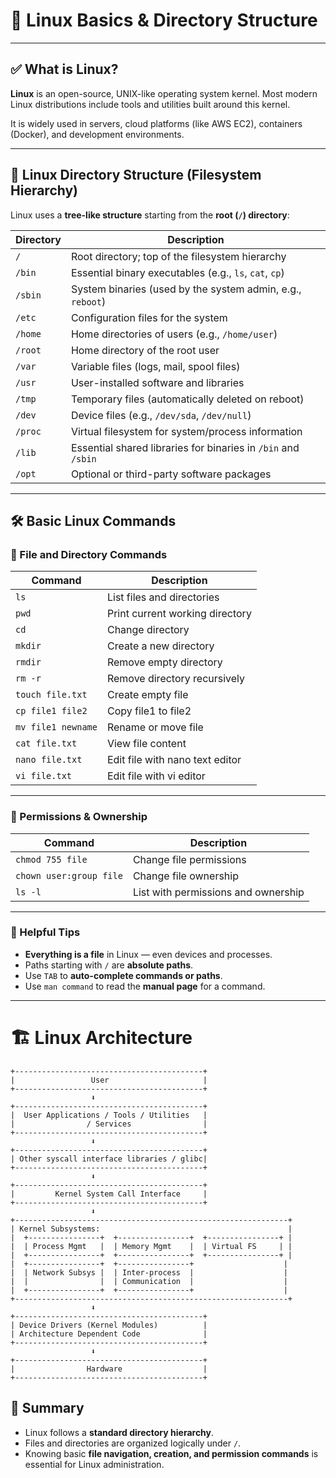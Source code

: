 # 🐧 Linux Basics & Directory Structure

---

## ✅ What is Linux?

**Linux** is an open-source, UNIX-like operating system kernel. Most modern Linux distributions include tools and utilities built around this kernel.

It is widely used in servers, cloud platforms (like AWS EC2), containers (Docker), and development environments.

---

## 📂 Linux Directory Structure (Filesystem Hierarchy)

Linux uses a **tree-like structure** starting from the **root (`/`) directory**:

| Directory | Description |
|-----------|-------------|
| `/`       | Root directory; top of the filesystem hierarchy |
| `/bin`    | Essential binary executables (e.g., `ls`, `cat`, `cp`) |
| `/sbin`   | System binaries (used by the system admin, e.g., `reboot`) |
| `/etc`    | Configuration files for the system |
| `/home`   | Home directories of users (e.g., `/home/user`) |
| `/root`   | Home directory of the root user |
| `/var`    | Variable files (logs, mail, spool files) |
| `/usr`    | User-installed software and libraries |
| `/tmp`    | Temporary files (automatically deleted on reboot) |
| `/dev`    | Device files (e.g., `/dev/sda`, `/dev/null`) |
| `/proc`   | Virtual filesystem for system/process information |
| `/lib`    | Essential shared libraries for binaries in `/bin` and `/sbin` |
| `/opt`    | Optional or third-party software packages |

---

## 🛠️ Basic Linux Commands

### 📁 File and Directory Commands

| Command              | Description                        |
|----------------------|------------------------------------|
| `ls`                 | List files and directories         |
| `pwd`                | Print current working directory    |
| `cd`                 | Change directory                   |
| `mkdir`              | Create a new directory             |
| `rmdir`              | Remove empty directory             |
| `rm -r`              | Remove directory recursively       |
| `touch file.txt`     | Create empty file                  |
| `cp file1 file2`     | Copy file1 to file2                |
| `mv file1 newname`   | Rename or move file                |
| `cat file.txt`       | View file content                  |
| `nano file.txt`      | Edit file with nano text editor    |
| `vi file.txt`        | Edit file with vi editor           |

---

### 🔐 Permissions & Ownership

| Command                       | Description                             |
|-------------------------------|-----------------------------------------|
| `chmod 755 file`              | Change file permissions                 |
| `chown user:group file`       | Change file ownership                   |
| `ls -l`                       | List with permissions and ownership     |

---

### 🧠 Helpful Tips

- **Everything is a file** in Linux — even devices and processes.
- Paths starting with `/` are **absolute paths**.
- Use `TAB` to **auto-complete commands or paths**.
- Use `man command` to read the **manual page** for a command.

---
# 🏗️ Linux Architecture

    +------------------------------------------+
    |                 User                     |
    +------------------------------------------+
                      ⬇
    +------------------------------------------+
    |  User Applications / Tools / Utilities   |
    |                / Services                |
    +------------------------------------------+
                      ⬇
    +------------------------------------------+
    | Other syscall interface libraries / glibc|
    +------------------------------------------+
                      ⬇
    +------------------------------------------+
    |         Kernel System Call Interface     |
    +------------------------------------------+
                      ⬇
    +-------------------------------------------------------------+
    | Kernel Subsystems:                                          |
    |  +----------------+  +----------------+  +----------------+ |
    |  | Process Mgmt   |  | Memory Mgmt    |  | Virtual FS     | |
    |  +----------------+  +----------------+  +----------------+ |
    |  +----------------+  +----------------+                    | 
    |  | Network Subsys |  | Inter-process  |                    |
    |  |                |  | Communication  |                    |
    |  +----------------+  +----------------+                    |
    +-------------------------------------------------------------+
                      ⬇
    +------------------------------------------+
    | Device Drivers (Kernel Modules)          |
    | Architecture Dependent Code              |
    +------------------------------------------+
                      ⬇
    +------------------------------------------+
    |                Hardware                  |
    +------------------------------------------+

## 🧾 Summary

- Linux follows a **standard directory hierarchy**.
- Files and directories are organized logically under `/`.
- Knowing basic **file navigation, creation, and permission commands** is essential for Linux administration.

